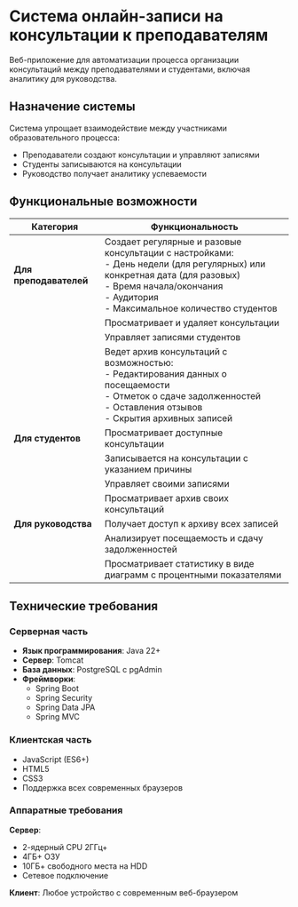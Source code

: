 # Система онлайн-записи на консультации к преподавателям

Веб-приложение для автоматизации процесса организации консультаций между преподавателями и студентами, включая аналитику для руководства.

## Назначение системы

Система упрощает взаимодействие между участниками образовательного процесса:
- Преподаватели создают консультации и управляют записями
- Студенты записываются на консультации
- Руководство получает аналитику успеваемости

## Функциональные возможности

| Категория         | Функциональность |
|-------------------|------------------|
| **Для преподавателей** | Создает регулярные и разовые консультации с настройками: <br>- День недели (для регулярных) или конкретная дата (для разовых) <br>- Время начала/окончания <br>- Аудитория <br>- Максимальное количество студентов |
| | Просматривает и удаляет консультации |
| | Управляет записями студентов |
| | Ведет архив консультаций с возможностью: <br>- Редактирования данных о посещаемости <br>- Отметок о сдаче задолженностей <br>- Оставления отзывов <br>- Скрытия архивных записей |
| **Для студентов** | Просматривает доступные консультации |
| | Записывается на консультации с указанием причины |
| | Управляет своими записями |
| | Просматривает архив своих консультаций |
| **Для руководства** | Получает доступ к архиву всех записей |
| | Анализирует посещаемость и сдачу задолженностей |
| | Просматривает статистику в виде диаграмм с процентными показателями |

## Технические требования

### Серверная часть
- **Язык программирования**: Java 22+
- **Сервер**: Tomcat
- **База данных**: PostgreSQL с pgAdmin
- **Фреймворки**:
  - Spring Boot
  - Spring Security
  - Spring Data JPA
  - Spring MVC

### Клиентская часть
- JavaScript (ES6+)
- HTML5
- CSS3
- Поддержка всех современных браузеров

### Аппаратные требования
**Сервер**:
- 2-ядерный CPU 2ГГц+
- 4ГБ+ ОЗУ
- 10ГБ+ свободного места на HDD
- Сетевое подключение

**Клиент**:
Любое устройство с современным веб-браузером
